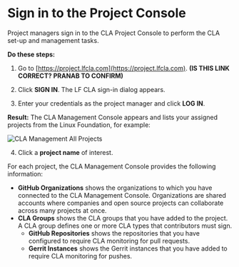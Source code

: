 # Sign in to the Project Console

Project managers sign in to the CLA Project Console to perform the CLA set-up and management tasks.

**Do these steps:**

1. Go to [https://project.lfcla.com](https://project.lfcla.com). **\(IS THIS LINK CORRECT? PRANAB TO CONFIRM\)**

2. Click **SIGN IN**. The LF CLA sign-in dialog appears.

3. Enter your credentials as the project manager and click **LOG IN**.

**Result:** The CLA Management Console appears and lists your assigned projects from the Linux Foundation, for example:

![CLA Management All Projects](../../../.gitbook/assets/cla-management-all-projects.png)

4. Click a **project name** of interest.

For each project, the CLA Management Console provides the following information:

* **GitHub Organizations** shows the organizations to which you have connected to the CLA Management Console. Organizations are shared accounts where companies and open source projects can collaborate across many projects at once.
* **CLA Groups** shows the CLA groups that you have added to the project. A CLA group defines one or more CLA types that contributors must sign.
  * **GitHub Repositories** shows the repositories that you have configured to require CLA monitoring for pull requests.
  * **Gerrit Instances** shows the Gerrit instances that you have added to require CLA monitoring for pushes.

